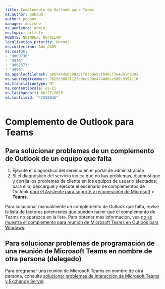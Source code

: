 ```yaml
---
title: Complemento de Outlook para Teams
ms.author: pebaum
author: pebaum
manager: mnirkhe
ms.audience: Admin
ms.topic: article
ROBOTS: NOINDEX, NOFOLLOW
localization_priority: Normal
ms.collection: Adm_O365
ms.custom:
- "9000736"
- "3536"
- "9002573"
- "4990"
ms.openlocfilehash: a8b548da6390391fd36de9cf848cf3a4801c9d92
ms.sourcegitcommit: 282933087112fe8ec989e47b400ce589c0351c16
ms.translationtype: MT
ms.contentlocale: es-ES
ms.lasthandoff: 08/27/2020
ms.locfileid: "47290036"
---
```

# <a name="teams-outlook-add-in"></a>Complemento de Outlook para Teams

## <a name="to-troubleshoot-a-missing-teams-outlook-add-in"></a>Para solucionar problemas de un complemento de Outlook de un equipo que falta

1. Ejecute el diagnóstico del servicio en el portal de administración. 
2. Si el diagnóstico del servicio indica que no hay problemas, diagnostique y corrija los problemas de cliente en los equipos de usuario afectados; para ello, descargue y ejecute el escenario de complementos de Outlook [para el Asistente para soporte y recuperación de Microsoft](https://aka.ms/SaRA-TeamsAddInScenario)  >  **Teams**.

Para solucionar manualmente un complemento de Outlook que falta, revise la lista de factores potenciales que pueden hacer que el complemento de Teams no aparezca en la lista. Para obtener más información, vea [no se muestra el complemento para reunión de Microsoft Teams en Outlook para Windows](https://docs.microsoft.com/microsoftteams/teams-add-in-for-outlook#teams-meeting-add-in-in-outlook-for-windows-does-not-show).

## <a name="to-troubleshoot-scheduling-a-teams-meeting-on-behalf-of-someone-else-delegate"></a>Para solucionar problemas de programación de una reunión de Microsoft Teams en nombre de otra persona (delegado)

Para programar una reunión de Microsoft Teams en nombre de otra persona, consulte [solucionar problemas de interacción de Microsoft Teams y Exchange Server](https://docs.microsoft.com/microsoftteams/troubleshoot/known-issues/teams-exchange-interaction-issue).
